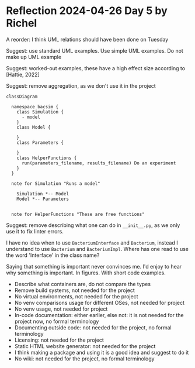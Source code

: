 # Reflection 2024-04-26 Day 5 by Richel

A reorder: I think UML relations should have been done on Tuesday

Suggest: use standard UML examples. Use simple UML examples. Do not make up
  UML example

Suggest: worked-out examples, these have a high effect size according to
  [Hattie, 2022]

Suggest: remove aggregation, as we don't use it in the project

```mermaid
classDiagram

  namespace bacsim {
    class Simulation {
      - model
    }
    class Model {

    }
    class Parameters {

    }
    class HelperFunctions {
      run(parameters_filename, results_filename) Do an experiment
    }
  }

  note for Simulation "Runs a model"

    Simulation *-- Model
    Model *-- Parameters


  note for HelperFunctions "These are free functions"
```

Suggest: remove describing what one can do in `__init__.py`,
  as we only use it to fix linter errors.

I have no idea when to use `BacteriumInterface` and `Bacterium`, instead
I understand to use `Bacterium` and `BacteriumImpl`.
Where has one read to use the word 'Interface' in the class name?

Saying that something is important never convinces me.
I'd enjoy to hear why something is important.
In figures. With short code examples.

- Describe what containers are, do not compare the types
- Remove build systems, not needed for the project
- No virtual environments, not needed for the project
- No venv comparisons usage for different OSes, not needed for project
- No venv usage, not needed for project
- In-code documentation: either earlier, else not:
  it is not needed for the project now, no formal terminology
- Documenting outside code: not needed for the project, no formal terminology
- Licensing: not needed for the project
- Static HTML website generator: not needed for the project
- I think making a package and using it is a good idea
  and suggest to do it
- No wiki: not needed for the project, no formal terminology
